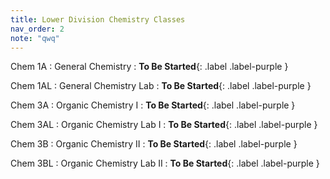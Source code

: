 ```yaml
---
title: Lower Division Chemistry Classes
nav_order: 2
note: "qwq"
---
```


Chem 1A
: General Chemistry
  : **To Be Started**{: .label .label-purple }

Chem 1AL
: General Chemistry Lab
  : **To Be Started**{: .label .label-purple }

Chem 3A
: Organic Chemistry I
  : **To Be Started**{: .label .label-purple }

Chem 3AL
: Organic Chemistry Lab I
  : **To Be Started**{: .label .label-purple }

Chem 3B
: Organic Chemistry II
  : **To Be Started**{: .label .label-purple }

Chem 3BL
: Organic Chemistry Lab II
  : **To Be Started**{: .label .label-purple }